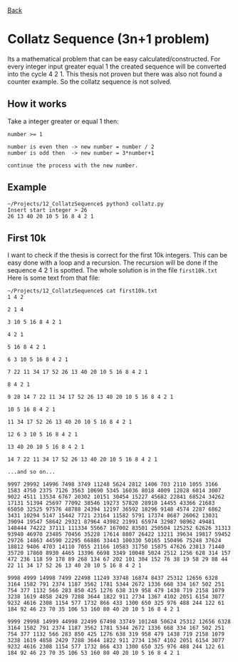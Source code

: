 [Back](../../)
# Collatz Sequence (3n+1 problem)
Its a mathematical problem that can be easy calculated/constructed. For every integer input greater equal 1 the created sequence will be converted into the cycle 4 2 1. This thesis not proven but there was also not found a counter example. So the collatz sequence is not solved.
## How it works
Take a integer greater or equal 1 then:
```
number >= 1

number is even then -> new number = number / 2
number is odd then  -> new number = 3*number+1

continue the process with the new number.
```
## Example
```
~/Projects/12_CollatzSequence$ python3 collatz.py
Insert start integer > 26
26 13 40 20 10 5 16 8 4 2 1
```
## First 10k
I want to check if the thesis is correct for the first 10k integers. This can
be easy done with a loop and a recursion. The recursion will be done if the sequence 4 2 1 is spotted. The whole solution is in the file `first10k.txt` Here is some text from that file:
```
~/Projects/12_CollatzSequence$ cat first10k.txt
1 4 2

2 1 4

3 10 5 16 8 4 2 1

4 2 1

5 16 8 4 2 1

6 3 10 5 16 8 4 2 1

7 22 11 34 17 52 26 13 40 20 10 5 16 8 4 2 1

8 4 2 1

9 28 14 7 22 11 34 17 52 26 13 40 20 10 5 16 8 4 2 1

10 5 16 8 4 2 1

11 34 17 52 26 13 40 20 10 5 16 8 4 2 1

12 6 3 10 5 16 8 4 2 1

13 40 20 10 5 16 8 4 2 1

14 7 22 11 34 17 52 26 13 40 20 10 5 16 8 4 2 1

...and so on...

9997 29992 14996 7498 3749 11248 5624 2812 1406 703 2110 1055 3166 1583 4750 2375 7126 3563 10690 5345 16036 8018 4009 12028 6014 3007 9022 4511 13534 6767 20302 10151 30454 15227 45682 22841 68524 34262 17131 51394 25697 77092 38546 19273 57820 28910 14455 43366 21683 65050 32525 97576 48788 24394 12197 36592 18296 9148 4574 2287 6862 3431 10294 5147 15442 7721 23164 11582 5791 17374 8687 26062 13031 39094 19547 58642 29321 87964 43982 21991 65974 32987 98962 49481 148444 74222 37111 111334 55667 167002 83501 250504 125252 62626 31313 93940 46970 23485 70456 35228 17614 8807 26422 13211 39634 19817 59452 29726 14863 44590 22295 66886 33443 100330 50165 150496 75248 37624 18812 9406 4703 14110 7055 21166 10583 31750 15875 47626 23813 71440 35720 17860 8930 4465 13396 6698 3349 10048 5024 2512 1256 628 314 157 472 236 118 59 178 89 268 134 67 202 101 304 152 76 38 19 58 29 88 44 22 11 34 17 52 26 13 40 20 10 5 16 8 4 2 1

9998 4999 14998 7499 22498 11249 33748 16874 8437 25312 12656 6328 3164 1582 791 2374 1187 3562 1781 5344 2672 1336 668 334 167 502 251 754 377 1132 566 283 850 425 1276 638 319 958 479 1438 719 2158 1079 3238 1619 4858 2429 7288 3644 1822 911 2734 1367 4102 2051 6154 3077 9232 4616 2308 1154 577 1732 866 433 1300 650 325 976 488 244 122 61 184 92 46 23 70 35 106 53 160 80 40 20 10 5 16 8 4 2 1

9999 29998 14999 44998 22499 67498 33749 101248 50624 25312 12656 6328 3164 1582 791 2374 1187 3562 1781 5344 2672 1336 668 334 167 502 251 754 377 1132 566 283 850 425 1276 638 319 958 479 1438 719 2158 1079 3238 1619 4858 2429 7288 3644 1822 911 2734 1367 4102 2051 6154 3077 9232 4616 2308 1154 577 1732 866 433 1300 650 325 976 488 244 122 61 184 92 46 23 70 35 106 53 160 80 40 20 10 5 16 8 4 2 1
```

